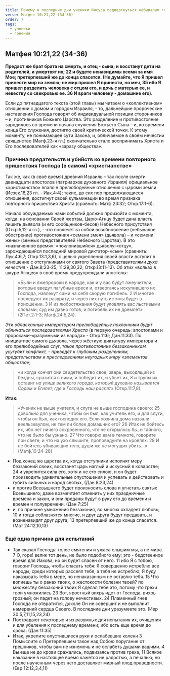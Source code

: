 ```yaml
---
title: Почему в последние дни ученики Иисуса подвергнуться небывалым гонениям?
verse: Матфея 10:21,22 (34-36)
order: 7
tags:
  - ученики
  - гонения
---
```


## Матфея 10:21,22 (34-36)

**Предаст же брат брата на смерть, и отец - сына; и восстанут дети на родителей, и умертвят их; 22 и будете ненавидимы всеми за имя Мое; претерпевший же до конца спасется. (Не думайте, что Я пришел принести мир на землю; не мир пришел Я принести, но меч, 35 ибо Я пришел разделить человека с отцом его, и дочь с матерью ее, и невестку со свекровью ее. 36 И враги человеку - домашние его).** 

Если до пятнадцатого текста (этой главы) мы читаем о «коллективном» отношении с домом и городом Израиля, - то, дальнейшие пророческие наставления Господа говорят об индивидуальной позиции сторонников – и, противников Божьего Царства. Это разделение и противостояние зародилось со времени начала служения Божьего Сына – и, ко времени конца Его служения, достигло своей критической точки. К этому моменту, не понимающее сути Закона, и, обличаемое в своём нечестии священство (Матф.23-я гл.) окончательно стало воспринимать Христа и Его последователей как «заразу общества».

### Причина предательств и убийств ко времени повторного пришествия Господа (в самом) «христианстве»
 
Так же, как (в своё время) древний Израиль – так после смерти двенадцати апостолов (патриархов духовного Израиля) официальное «христианство» впало в прелюбодейные отношения с царями земли (Иезек.16,23 гл. - Иак.4:4); такие, до сих пор продолжающиеся отношения, достигнут своей кульминации во время признака повторного пришествия Христа (сравнить: Матф.23:32; Откр.17:1-6).

Начало обсуждаемых нами событий должно произойти с момента, когда: на основании Своей жертвы, Царю-Агнцу будет дана власть лишить дьявола (и его сообщников-бесов) Небесного присутствия (Откр.5,12-я гл.), - что повлечёт за собой возобновление (небывалое обострение) противостояния «семени змея» (дьявола) – и «семени жены» (земных представителей Небесного Царства). В это «назначенное время»: «поклонившийся» дьяволу-«*отцу*», зарождающийся последний мировой диктатор-«*сын*» (сравнить: Лук.4:6,7; Откр.13:1,3,6), с целью укрепления своей власти вступит в отношение с отступниками от святого Завета (представителями  *духа нечестия* - Дан.8:23-25; 11:29,30,32; Откр.13:11-13). Об этих «волках в шкуре Агнцев» в своё время предупреждали апостолы: 

>«Были и лжепророки в народе, как и у вас будут лжеучители, которые введут пагубные ереси и, отвергаясь искупившего их Господа, навлекут сами на себя скорую погибель. 2 И многие последуют их разврату, и через них путь истины будет в поношении. 3 И из любостяжания будут уловлять вас льстивыми словами; суд им давно готов, и погибель их не дремлет» (2Пет.2:1-3; Матф.24:5,24). 

*Эти обласканные императором прелюбодейные поклонники будут обличаться последователями Христа* (в первую очередь: апостолами и пророками–«разумными из народа» - Откр.11:6; Дан.11:33). По инициативе самого дьявола, через жёсткую диктатуру императора и его прелюбодейных слуг, *такое противостояние беззаконникам усугубит конфликт, - приведёт к глубоким разделениям, предательствам и преследованиям неугодных миру «элементов общества»*;  

>«и когда кончат они свидетельство свое, зверь, выходящий из бездны, сразится с ними, и победит их, и убьет их, 8 и трупы их оставит *на улице великого города, который духовно называется Содом и Египет, где и Господь наш распят*» (Откр.11:7,8).

**Итак:** 

>«Ученик не выше учителя, и слуга не выше господина своего: 25 довольно для ученика, чтобы он был, как учитель его, и для слуги, чтобы он был, как господин его. Если хозяина дома назвали веельзевулом, не тем ли более домашних его? 26 Итак не бойтесь их, ибо нет ничего сокровенного, что не открылось бы, и тайного, что не было бы узнано. 27 Что говорю вам в темноте, говорите при свете; и что на ухо слышите, проповедуйте на кровлях. 28 И не бойтесь убивающих тело, души же не могущих убить…» (Матф.10:24-28)

- Под конец же царства их, когда отступники исполнят меру беззаконий своих, восстанет царь наглый и искусный в коварстве; 24 и укрепится сила его, хотя и не его силою, и он будет производить удивительные опустошения и успевать и действовать и губить сильных и народ святых, (Дан 8:23,24)
- и против Всевышнего будет произносить слова и угнетать святых Всевышнего; даже возмечтает отменить у них праздничные времена и закон, и они преданы будут в руку его до времени и времен и полувремени. (Дан 7:25)
- и, по причине умножения беззакония, во многих охладеет любовь; 10 и тогда соблазнятся многие, и друг друга будут предавать, и возненавидят друг друга; 13 претерпевший же до конца спасется. (Мат 24:12,10,13)

### Ещё одна причина для испытаний

- Так сказал Господь: голос смятения и ужаса слышим мы, а не мира. 7 О, горе! велик тот день, не было подобного ему; это - бедственное время для Иакова, но он будет спасен от него. 11 ибо Я с тобою, говорит Господь, чтобы спасать тебя: Я совершенно истреблю все народы, среди которых рассеял тебя, а тебя не истреблю; Я буду наказывать тебя в мере, но ненаказанным не оставлю тебя. 15 Что вопиешь ты о ранах твоих, о жестокости болезни твоей? по множеству беззаконий твоих Я сделал тебе это, потому что грехи твои умножились.23 Вот, яростный вихрь идет от Господа, вихрь грозный; он падет на голову нечестивых. 24 Пламенный гнев Господа не отвратится, доколе Он не совершит и не выполнит намерений сердца Своего. В последние дни уразумеете это. (Иер 30:5,7,11,15,23,24)
- Пострадают некоторые и из разумных для испытания их, очищения и для убеления к последнему времени; ибо есть еще время до срока. (Дан 11:35)
- Итак, укрепите опустившиеся руки и ослабевшие колени 3 Помыслите о Претерпевшем такое над Собою поругание от грешников, чтобы вам не изнемочь и не ослабеть душами вашими. 4 Вы еще не до крови сражались, подвизаясь против греха, 11 Всякое наказание в настоящее время кажется не радостью, а печалью; но после наученным через него доставляет мирный плод праведности. (Евр 12:12,3,4,11)
